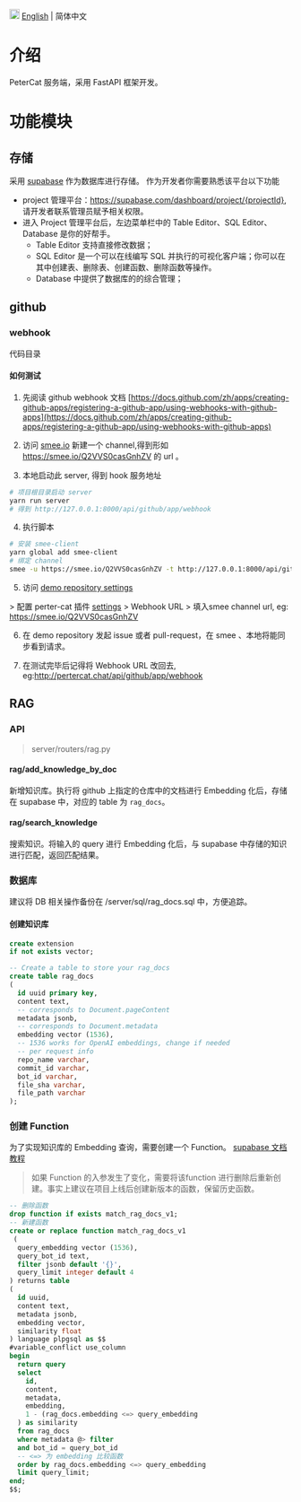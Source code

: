 <img src="https://gw.alipayobjects.com/zos/antfincdn/R8sN%24GNdh6/language.svg" width="18">  [English](./README.md) | 简体中文

# 介绍
PeterCat 服务端，采用 FastAPI 框架开发。

# 功能模块
## 存储
采用 [supabase](https://supabase.com) 作为数据库进行存储。
作为开发者你需要熟悉该平台以下功能
- project 管理平台：https://supabase.com/dashboard/project/{projectId}, 请开发者联系管理员赋予相关权限。
- 进入 Project 管理平台后，左边菜单栏中的 Table Editor、SQL Editor、Database 是你的好帮手。
  - Table Editor 支持直接修改数据；
  - SQL Editor 是一个可以在线编写 SQL 并执行的可视化客户端；你可以在其中创建表、删除表、创建函数、删除函数等操作。
  - Database 中提供了数据库的的综合管理；

## github
### webhook
代码目录

#### 如何测试
1. 先阅读 github webhook 文档
[https://docs.github.com/zh/apps/creating-github-apps/registering-a-github-app/using-webhooks-with-github-apps](https://docs.github.com/zh/apps/creating-github-apps/registering-a-github-app/using-webhooks-with-github-apps)

2. 访问 [smee.io](https://smee.io/) 新建一个 channel,得到形如 https://smee.io/Q2VVS0casGnhZV 的 url 。

3. 本地启动此 server, 得到 hook 服务地址
```bash
# 项目根目录启动 server
yarn run server
# 得到 http://127.0.0.1:8000/api/github/app/webhook 
```

4. 执行脚本
```bash
# 安装 smee-client
yarn global add smee-client
# 绑定 channel
smee -u https://smee.io/Q2VVS0casGnhZV -t http://127.0.0.1:8000/api/github/app/webhook 
```

5. 访问 [demo repository settings ](https://github.com/{ORG_NAME}/{REPO_NAME}/settings/installations)

\> 配置 perter-cat 插件 [settings](https://github.com/organizations/{ORG_NAME}/settings/apps/petercat-bot) \> 
Webhook URL \> 填入smee channel url, eg: https://smee.io/Q2VVS0casGnhZV 

6. 在 demo repository 发起 issue 或者 pull-request，在 smee 、本地将能同步看到请求。

7. 在测试完毕后记得将 Webhook URL 改回去, eg:http://pertercat.chat/api/github/app/webhook

## RAG
### API
> server/routers/rag.py
#### rag/add_knowledge_by_doc
新增知识库。执行将 github 上指定的仓库中的文档进行 Embedding 化后，存储在 supabase 中，对应的 table 为 `rag_docs`。

#### rag/search_knowledge
搜索知识。将输入的 query 进行 Embedding 化后，与 supabase 中存储的知识进行匹配，返回匹配结果。

### 数据库
建议将 DB 相关操作备份在 /server/sql/rag_docs.sql 中，方便追踪。
#### 创建知识库
```sql
create extension
if not exists vector;

-- Create a table to store your rag_docs
create table rag_docs
(
  id uuid primary key,
  content text,
  -- corresponds to Document.pageContent
  metadata jsonb,
  -- corresponds to Document.metadata
  embedding vector (1536),
  -- 1536 works for OpenAI embeddings, change if needed
  -- per request info
  repo_name varchar,
  commit_id varchar,
  bot_id varchar,
  file_sha varchar,
  file_path varchar
);
```
### 创建 Function
为了实现知识库的 Embedding 查询，需要创建一个 Function。
[supabase 文档教程](https://supabase.com/docs/guides/ai/vector-columns#querying-a-vector--embedding)

> 如果 Function 的入参发生了变化，需要将该function 进行删除后重新创建。事实上建议在项目上线后创建新版本的函数，保留历史函数。
```sql
-- 删除函数
drop function if exists match_rag_docs_v1;
-- 新建函数
create or replace function match_rag_docs_v1
 (
  query_embedding vector (1536),
  query_bot_id text,
  filter jsonb default '{}',
  query_limit integer default 4
) returns table
(
  id uuid,
  content text,
  metadata jsonb,
  embedding vector,
  similarity float
) language plpgsql as $$
#variable_conflict use_column
begin
  return query
  select
    id,
    content,
    metadata,
    embedding,
    1 - (rag_docs.embedding <=> query_embedding
  ) as similarity
  from rag_docs
  where metadata @> filter
  and bot_id = query_bot_id
  -- <=> 为 embedding 比较函数
  order by rag_docs.embedding <=> query_embedding
  limit query_limit;
end;
$$;
```
